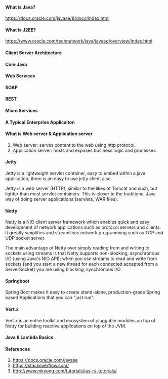 #### What is Java?
https://docs.oracle.com/javase/8/docs/index.html
	
#### What is J2EE?
https://www.oracle.com/technetwork/java/javaee/overview/index.html		

#### Client Server Architecture

#### Core Java

#### Web Services

#### SOAP

#### REST

#### Micro Services

#### A Typical Enterprise Applicaiton

#### What is Web server & Application server
1. Web server: serves content to the web using http protocol.
2. Application server: hosts and exposes business logic and processes.

#### Jetty
Jetty is a lightweight servlet container, easy to embed within a java application, there is an easy to use jetty client also.

Jetty is a web server (HTTP), similar to the likes of Tomcat and such, but lighter than most servlet containers. This is closer to the traditional Java way of doing server applications (servlets, WAR files).

#### Netty
Netty is a NIO client server framework which enables quick and easy development of network applications such as protocol servers and clients. It greatly simplifies and streamlines network programming such as TCP and UDP socket server.

The main advantage of Netty over simply reading from and writing to sockets using streams is that Netty supports non-blocking, asynchronous I/O (using Java's NIO API); when you use streams to read and write from sockets (and you start a new thread for each connected accepted from a ServerSocket) you are using blocking, synchronous I/O.

#### Springboot
Spring Boot makes it easy to create stand-alone, production-grade Spring based Applications that you can "just run".

#### Vert.x
Vert.x is an entire toolkit and ecosystem of pluggable modules on top of Netty for building reactive applications on top of the JVM.

#### Java 8 Lambda Basics

#### References
1. https://docs.oracle.com/javase
2. https://stackoverflow.com/
3. http://www.mkyong.com/tutorials/jax-rs-tutorials/




